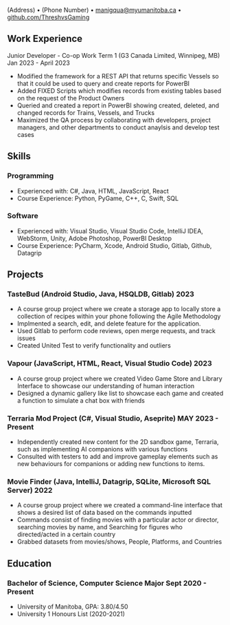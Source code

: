 
(Address) • (Phone Number) • manigqua@myumanitoba.ca • [github.com/ThreshvsGaming](https://github.com/ThreshvsGaming)

## **Work Experience**

Junior Developer - Co-op Work Term 1 (G3 Canada Limited, Winnipeg, MB) Jan 2023 - April 2023

*   Modified the framework for a REST API that returns specific Vessels so that it could be used to query and create reports for PowerBI
*   Added FIXED Scripts which modifies records from existing tables based on the request of the Product Owners
*   Queried and created a report in PowerBI showing created, deleted, and changed records for Trains, Vessels, and Trucks
*   Maximized the QA process by collaborating with developers, project managers, and other departments to conduct anaylsis and develop test cases

## **Skills**

### Programming

*   Experienced with: C#, Java, HTML, JavaScript, React
*   Course Experience: Python, PyGame, C++, C, Swift, SQL

### Software

*   Experienced with: Visual Studio, Visual Studio Code, IntelliJ IDEA, WebStorm, Unity, Adobe Photoshop, PowerBI Desktop
*   Course Experience: PyCharm, Xcode, Android Studio, Gitlab, Github, Datagrip

## **Projects**

### TasteBud (Android Studio, Java, HSQLDB, Gitlab) 2023

*   A course group project where we create a storage app to locally store a collection of recipes within your phone following the Agile Methodology
*   Implmented a search, edit, and delete feature for the application.
*   Used Gitlab to perform code reviews, open merge requests, and track issues
*   Created United Test to verify functionality and outliers

### Vapour (JavaScript, HTML, React, Visual Studio Code) 2023

*   A course group project where we created Video Game Store and Library Interface to showcase our understanding of human interaction
*   Designed a dynamic gallery like list to showcase each game and created a function to simulate a chat box with friends

### Terraria Mod Project (C#, Visual Studio, Aseprite) MAY 2023 - Present

*   Independently created new content for the 2D sandbox game, Terraria, such as implementing AI companions with various functions
*   Consulted with testers to add and improve gameplay elements such as new behaviours for companions or adding new functions to items.

### Movie Finder (Java, IntelliJ, Datagrip, SQLite, Microsoft SQL Server) 2022

*   A course group project where we created a command-line interface that shows a desired list of data based on the commands inputted
*   Commands consist of finding movies with a particular actor or director, searching movies by name, and Searching for figures who directed/acted in a certain country
*   Grabbed datasets from movies/shows, People, Platforms, and Countries

## **Education**

### Bachelor of Science, Computer Science Major Sept 2020 - Present

*   University of Manitoba, GPA: 3.80/4.50
*   University 1 Honours List (2020-2021)
